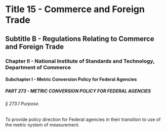 
# Title 15 - Commerce and Foreign Trade
## Subtitle B - Regulations Relating to Commerce and Foreign Trade
### Chapter II - National Institute of Standards and Technology, Department of Commerce
#### Subchapter I - Metric Conversion Policy for Federal Agencies
##### PART 273 - METRIC CONVERSION POLICY FOR FEDERAL AGENCIES
###### § 273.1 Purpose.

To provide policy direction for Federal agencies in their transition to use of the metric system of measurement.
